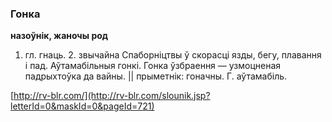 ### Гонка
**назоўнік, жаночы род**

1. гл. гнаць. 2. звычайна Спаборніцтвы ў скорасці язды, бегу, плавання і пад. Аўтамабільныя гонкі. Гонка ўзбраення — узмоцненая падрыхтоўка да вайны. || прыметнік: гоначны. Г. аўтамабіль.

<a rel="author">[http://rv-blr.com/](http://rv-blr.com/slounik.jsp?letterId=0&maskId=0&pageId=721)</a>
